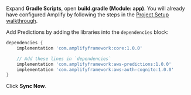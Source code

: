 Expand **Gradle Scripts**, open **build.gradle (Module: app)**. You will already have configured Amplify by following the steps in the [Project Setup walkthrough](~/lib/project-setup/create-application.md).

Add Predictions by adding the libraries into the `dependencies` block:

```groovy
dependencies {
    implementation 'com.amplifyframework:core:1.0.0'

    // Add these lines in `dependencies`
    implementation 'com.amplifyframework:aws-predictions:1.0.0'
    implementation 'com.amplifyframework:aws-auth-cognito:1.0.0'
}
```

Click **Sync Now**.